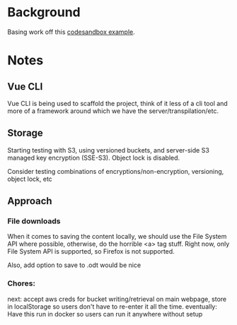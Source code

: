 # Background

Basing work off this [codesandbox example](https://codesandbox.io/s/tiptap-test-zdxmm).

# Notes

## Vue CLI
Vue CLI is being used to scaffold the project, think of it less of a cli tool and more of a framework around which we have the server/transpilation/etc.

## Storage
Starting testing with S3, using versioned buckets, and server-side S3 managed key encryption (SSE-S3). Object lock is disabled.

Consider testing combinations of encryptions/non-encryption, versioning, object lock, etc

## Approach

### File downloads
When it comes to saving the content locally, we should use the File System API where possible, otherwise, do the horrible \<a\> tag stuff. Right now, only File System API is supported, so Firefox is not supported.

Also, add option to save to .odt would be nice

### Chores:
next: accept aws creds for bucket writing/retrieval on main webpage, store in localStorage so users don't have to re-enter it all the time.
eventually: Have this run in docker so users can run it anywhere without setup
